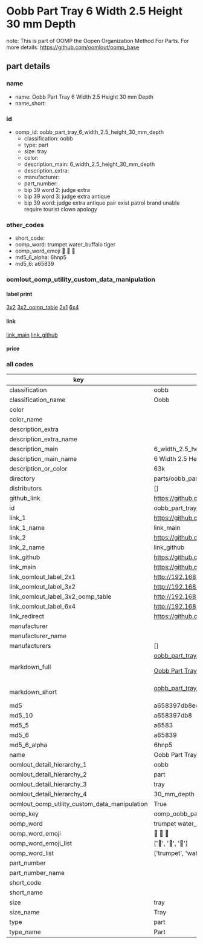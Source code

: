 # Oobb Part Tray 6 Width 2.5 Height 30 mm Depth  

note: This is part of OOMP the Oopen Organization Method For Parts. For more details: https://github.com/oomlout/oomp_base

##  part details
  







### name
* name: Oobb Part Tray 6 Width 2.5 Height 30 mm Depth
* name_short: 
### id
* oomp_id: oobb_part_tray_6_width_2.5_height_30_mm_depth
  * classification: oobb
  * type: part
  * size: tray
  * color: 
  * description_main: 6_width_2.5_height_30_mm_depth
  * description_extra: 
  * manufacturer: 
  * part_number: 
  * bip 39 word 2: judge extra
  * bip 39 word 3: judge extra antique
  * bip 39 word: judge extra antique pair exist patrol brand unable require tourist clown apology

### other_codes
* short_code: 
* oomp_word: trumpet water_buffalo tiger
* oomp_word_emoji :trumpet: :water_buffalo: :tiger:
* md5_6_alpha: 6hnp5
* md5_6: a65839






### oomlout_oomp_utility_custom_data_manipulation
#### label print
[3x2](http://192.168.1.245:1112/?label=oomp%206hnp5)
[3x2_oomp_table](http://192.168.1.108:1112/?label=oomp%206hnp5)
[2x1](http://192.168.1.242:1112/?label=oomp%206hnp5)
[6x4](http://192.168.1.55:1112/?label=oomp%206hnp5)    

#### link

[link_main](https://github.com/oomlout/oomlout_oomp_version_1_messy/tree/main/parts/oobb_part_tray_6_width_2.5_height_30_mm_depth) [link_github](https://github.com/oomlout/oomlout_oomp_version_1_messy/tree/main/parts/oobb_part_tray_6_width_2.5_height_30_mm_depth)                             

#### price







### all codes 
| key | value |  
| --- | --- |  
| classification | oobb |  
| classification_name | Oobb |  
| color |  |  
| color_name |  |  
| description_extra |  |  
| description_extra_name |  |  
| description_main | 6_width_2.5_height_30_mm_depth |  
| description_main_name | 6 Width 2.5 Height 30 mm Depth |  
| description_or_color | 63k |  
| directory | parts/oobb_part_tray_6_width_2.5_height_30_mm_depth |  
| distributors | [] |  
| github_link | https://github.com/oomlout/oomlout_oomp_part_src/tree/main/parts/oobb_part_tray_6_width_2.5_height_30_mm_depth |  
| id | oobb_part_tray_6_width_2.5_height_30_mm_depth |  
| link_1 | https://github.com/oomlout/oomlout_oomp_version_1_messy/tree/main/parts/oobb_part_tray_6_width_2.5_height_30_mm_depth |  
| link_1_name | link_main |  
| link_2 | https://github.com/oomlout/oomlout_oomp_version_1_messy/tree/main/parts/oobb_part_tray_6_width_2.5_height_30_mm_depth |  
| link_2_name | link_github |  
| link_github | https://github.com/oomlout/oomlout_oomp_version_1_messy/tree/main/parts/oobb_part_tray_6_width_2.5_height_30_mm_depth |  
| link_main | https://github.com/oomlout/oomlout_oomp_version_1_messy/tree/main/parts/oobb_part_tray_6_width_2.5_height_30_mm_depth |  
| link_oomlout_label_2x1 | http://192.168.1.242:1112/?label=oomp%206hnp5 |  
| link_oomlout_label_3x2 | http://192.168.1.245:1112/?label=oomp%206hnp5 |  
| link_oomlout_label_3x2_oomp_table | http://192.168.1.108:1112/?label=oomp%206hnp5 |  
| link_oomlout_label_6x4 | http://192.168.1.55:1112/?label=oomp%206hnp5 |  
| link_redirect | https://github.com/oomlout/oomlout_oomp_version_1_messy/tree/main/parts/oobb_part_tray_6_width_2.5_height_30_mm_depth |  
| manufacturer |  |  
| manufacturer_name |  |  
| manufacturers | [] |  
| markdown_full | [oobb_part_tray_6_width_2.5_height_30_mm_depth](none)<br>[](none)<br>[Oobb Part Tray 6 Width 2.5 Height 30 Mm Depth](none)<br><br> |  
| markdown_short | [oobb_part_tray_6_width_2.5_height_30_mm_depth](none)<br><br> |  
| md5 | a658397db8ec436284a7e9f013d443c5 |  
| md5_10 | a658397db8 |  
| md5_5 | a6583 |  
| md5_6 | a65839 |  
| md5_6_alpha | 6hnp5 |  
| name | Oobb Part Tray 6 Width 2.5 Height 30 mm Depth |  
| oomlout_detail_hierarchy_1 | oobb |  
| oomlout_detail_hierarchy_2 | part |  
| oomlout_detail_hierarchy_3 | tray |  
| oomlout_detail_hierarchy_4 | 30_mm_depth |  
| oomlout_oomp_utility_custom_data_manipulation | True |  
| oomp_key | oomp_oobb_part_tray_6_width_2.5_height_30_mm_depth |  
| oomp_word | trumpet water_buffalo tiger |  
| oomp_word_emoji | :trumpet: :water_buffalo: :tiger: |  
| oomp_word_emoji_list | [':trumpet:', ':water_buffalo:', ':tiger:'] |  
| oomp_word_list | ['trumpet', 'water_buffalo', 'tiger'] |  
| part_number |  |  
| part_number_name |  |  
| short_code |  |  
| short_name |  |  
| size | tray |  
| size_name | Tray |  
| type | part |  
| type_name | Part |  
